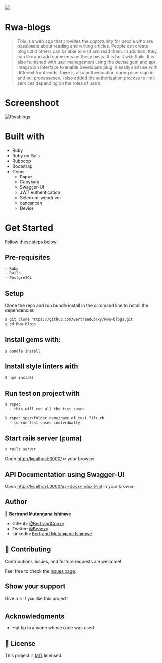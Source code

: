 ![](https://img.shields.io/badge/RwaBlogs-blue)
# Rwa-blogs
> This is a web app that provides the opportunity for people who are passionate about reading and writing articles. People can create blogs and others can be able to visit and read them. In addition, they can like and add comments on these posts. It is built with Rails. It is also furnished with user management using the devise gem and api integration interface to enable developers plug in easily and use with different front-ends. there is also authentication during user sign in and out processeses. I also added the authorization process to limit services depending on the roles of users.

# Screenshoot

![Rwablogs](https://user-images.githubusercontent.com/90222110/167615448-c92d739b-5efa-4f62-b4ab-4f9b78c46c1a.png)

# Built with
- Ruby
- Ruby on Rails
- Rubocop
- Bootstrap
- Gems
  - Rspec
  - Capybara
  - Swagger-UI
  - JWT Authentication
  - Selenium-webdriver
  - cancancan
  - Devise

# Get Started
Follow these steps below:

## Pre-requisites

```bash
- Ruby
- Rails
- PostgreSQL
```

## Setup
Clone the repo and run bundle install in the command line to install the dependencies

```bash
$ git clone https://github.com/BertrandConxy/Rwa-blogs.git
$ cd Rwa-blogs
```

## Install gems with:

```bash
$ bundle install
```

## Install style linters with
```bash
$ npm install
```

## Run test on project with

```bash
$ rspec
  - this will run all the test cases
```

```bash
$ rspec spec/folder_name/name_of_test_file.rb
  - to run test cases individually
```

## Start rails server (puma)

```bash
$ rails server
```

Open [http://localhost:3000/](http://localhost:3000/) in your browser

## API Documentation using Swagger-UI
Open [http://localhost:3000/api-docs/index.html](http://localhost:3000/api-docs/index.html) in your browser

## Author

👤 **Bertrand Mutangana Ishimwe**

- GitHub: [@BertrandConxy](https://github.com/BertrandConxy)
- Twitter: [@Bconxy](https://twitter.com/BertrandMutanga)
- LinkedIn: [Bertrand Mutangana Ishimwe](https://www.linkedin.com/in/bertrandmutangana)

## 🤝 Contributing

Contributions, issues, and feature requests are welcome!

Feel free to check the [issues page](../../issues/).

## Show your support

Give a ⭐️ if you like this project!

## Acknowledgments

- Hat tip to anyone whose code was used

## 📝 License

This project is [MIT](./MIT.md) licensed.
